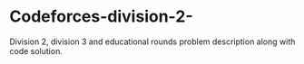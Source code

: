 # Codeforces-division-2-
Division 2, division 3 and educational rounds problem description along with code solution.
